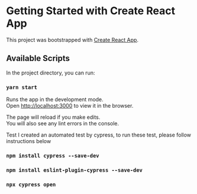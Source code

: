 # Getting Started with Create React App

This project was bootstrapped with [Create React App](https://github.com/facebook/create-react-app).

## Available Scripts

In the project directory, you can run:

### `yarn start`

Runs the app in the development mode.\
Open [http://localhost:3000](http://localhost:3000) to view it in the browser.

The page will reload if you make edits.\
You will also see any lint errors in the console.

Test
I created an automated test by cypress, to run these test, please follow instructions below

### `npm install cypress --save-dev`

### `npm install eslint-plugin-cypress --save-dev`

### `npx cypress open`
